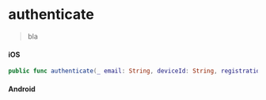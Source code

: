# authenticate

> bla

<!-- tabs:start -->

#### **iOS**

```swift
public func authenticate(_ email: String, deviceId: String, registrationToken: String) -> SBPromise<SBBidder> 
```

#### **Android**

```kotlin
```

<!-- tabs:end -->